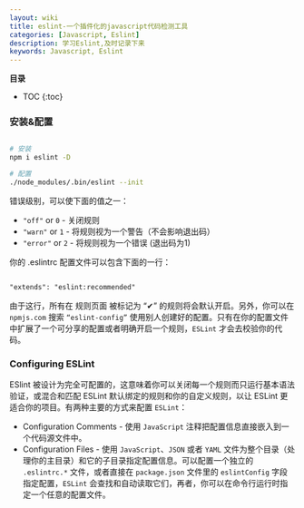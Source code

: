 ```yaml
---
layout: wiki
title: eslint-一个插件化的javascript代码检测工具
categories: [Javascript, Eslint]
description: 学习Eslint,及时记录下来
keywords: Javascript, Eslint
---
```


**目录**

* TOC
{:toc}

### 安装&配置

```bash

# 安装
npm i eslint -D

# 配置
./node_modules/.bin/eslint --init

```

错误级别，可以使下面的值之一：
- `"off"` or `0` - 关闭规则
- `"warn"` or `1` - 将规则视为一个警告（不会影响退出码）
- `"error"` or `2` - 将规则视为一个错误 (退出码为1)

你的 .eslintrc 配置文件可以包含下面的一行：

```md

"extends": "eslint:recommended"

```   

由于这行，所有在 规则页面 被标记为 “✔” 的规则将会默认开启。另外，你可以在 `npmjs.com` 搜索 `“eslint-config”` 使用别人创建好的配置。只有在你的配置文件中扩展了一个可分享的配置或者明确开启一个规则，`ESLint` 才会去校验你的代码。

### Configuring ESLint
ESlint 被设计为完全可配置的，这意味着你可以关闭每一个规则而只运行基本语法验证，或混合和匹配 ESLint 默认绑定的规则和你的自定义规则，以让 ESLint 更适合你的项目。有两种主要的方式来配置 `ESLint`：
- Configuration Comments - 使用 `JavaScript` 注释把配置信息直接嵌入到一个代码源文件中。
- Configuration Files - 使用 `JavaScript`、`JSON` 或者 `YAML` 文件为整个目录（处理你的主目录）和它的子目录指定配置信息。可以配置一个独立的 `.eslintrc.*` 文件，或者直接在 `package.json` 文件里的 `eslintConfig` 字段指定配置，`ESLint` 会查找和自动读取它们，再者，你可以在命令行运行时指定一个任意的配置文件。
